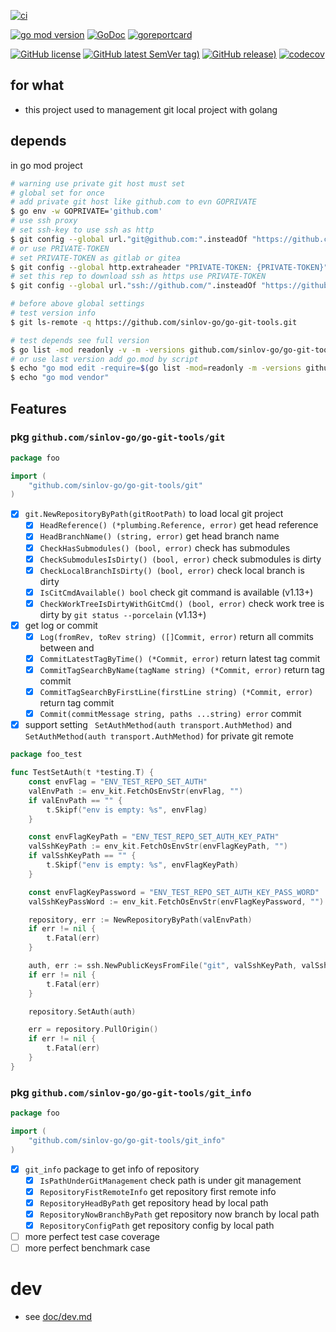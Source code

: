 [![ci](https://github.com/sinlov-go/go-git-tools/actions/workflows/ci.yml/badge.svg)](https://github.com/sinlov-go/go-git-tools/actions/workflows/ci.yml)

[![go mod version](https://img.shields.io/github/go-mod/go-version/sinlov-go/go-git-tools?label=go.mod)](https://github.com/sinlov-go/go-git-tools)
[![GoDoc](https://godoc.org/github.com/sinlov-go/go-git-tools?status.png)](https://godoc.org/github.com/sinlov-go/go-git-tools)
[![goreportcard](https://goreportcard.com/badge/github.com/sinlov-go/go-git-tools)](https://goreportcard.com/report/github.com/sinlov-go/go-git-tools)

[![GitHub license](https://img.shields.io/github/license/sinlov-go/go-git-tools)](https://github.com/sinlov-go/go-git-tools)
[![GitHub latest SemVer tag)](https://img.shields.io/github/v/tag/sinlov-go/go-git-tools)](https://github.com/sinlov-go/go-git-tools/tags)
[![GitHub release)](https://img.shields.io/github/v/release/sinlov-go/go-git-tools)](https://github.com/sinlov-go/go-git-tools/releases)
[![codecov](https://codecov.io/gh/sinlov-go/go-git-tools/branch/main/graph/badge.svg)](https://codecov.io/gh/sinlov-go/go-git-tools)

## for what

- this project used to management git local project with golang

## depends

in go mod project

```bash
# warning use private git host must set
# global set for once
# add private git host like github.com to evn GOPRIVATE
$ go env -w GOPRIVATE='github.com'
# use ssh proxy
# set ssh-key to use ssh as http
$ git config --global url."git@github.com:".insteadOf "https://github.com/"
# or use PRIVATE-TOKEN
# set PRIVATE-TOKEN as gitlab or gitea
$ git config --global http.extraheader "PRIVATE-TOKEN: {PRIVATE-TOKEN}"
# set this rep to download ssh as https use PRIVATE-TOKEN
$ git config --global url."ssh://github.com/".insteadOf "https://github.com/"

# before above global settings
# test version info
$ git ls-remote -q https://github.com/sinlov-go/go-git-tools.git

# test depends see full version
$ go list -mod readonly -v -m -versions github.com/sinlov-go/go-git-tools
# or use last version add go.mod by script
$ echo "go mod edit -require=$(go list -mod=readonly -m -versions github.com/sinlov-go/go-git-tools | awk '{print $1 "@" $NF}')"
$ echo "go mod vendor"
```

## Features

### pkg `github.com/sinlov-go/go-git-tools/git`

```go
package foo

import (
	"github.com/sinlov-go/go-git-tools/git"
)
```

- [x] `git.NewRepositoryByPath(gitRootPath)` to load local git project
    - [x] `HeadReference() (*plumbing.Reference, error)`  get head reference
    - [x] `HeadBranchName() (string, error)` get head branch name
    - [x] `CheckHasSubmodules() (bool, error)` check has submodules
    - [x] `CheckSubmodulesIsDirty() (bool, error)` check submodules is dirty
    - [x] `CheckLocalBranchIsDirty() (bool, error)` check local branch is dirty
    - [x] `IsCitCmdAvailable() bool` check git command is available (v1.13+)
    - [x] `CheckWorkTreeIsDirtyWithGitCmd() (bool, error)` check work tree is dirty by `git status --porcelain` (v1.13+)
- [x] get log or commit
    - [x] `Log(fromRev, toRev string) ([]Commit, error)` return all commits between <from revision> and <to revision>
    - [x] `CommitLatestTagByTime() (*Commit, error)` return latest tag commit
    - [x] `CommitTagSearchByName(tagName string) (*Commit, error)` return tag commit
    - [x] `CommitTagSearchByFirstLine(firstLine string) (*Commit, error)` return tag commit
    - [x] `Commit(commitMessage string, paths ...string) error` commit

- [x] support setting ` SetAuthMethod(auth transport.AuthMethod)` and `SetAuthMethod(auth transport.AuthMethod)` for
  private git remote

```go
package foo_test

func TestSetAuth(t *testing.T) {
	const envFlag = "ENV_TEST_REPO_SET_AUTH"
	valEnvPath := env_kit.FetchOsEnvStr(envFlag, "")
	if valEnvPath == "" {
		t.Skipf("env is empty: %s", envFlag)
	}

	const envFlagKeyPath = "ENV_TEST_REPO_SET_AUTH_KEY_PATH"
	valSshKeyPath := env_kit.FetchOsEnvStr(envFlagKeyPath, "")
	if valSshKeyPath == "" {
		t.Skipf("env is empty: %s", envFlagKeyPath)
	}

	const envFlagKeyPassword = "ENV_TEST_REPO_SET_AUTH_KEY_PASS_WORD"
	valSshKeyPassWord := env_kit.FetchOsEnvStr(envFlagKeyPassword, "")

	repository, err := NewRepositoryByPath(valEnvPath)
	if err != nil {
		t.Fatal(err)
	}

	auth, err := ssh.NewPublicKeysFromFile("git", valSshKeyPath, valSshKeyPassWord)
	if err != nil {
		t.Fatal(err)
	}

	repository.SetAuth(auth)

	err = repository.PullOrigin()
	if err != nil {
		t.Fatal(err)
	}
}
```

### pkg `github.com/sinlov-go/go-git-tools/git_info`

```go
package foo

import (
	"github.com/sinlov-go/go-git-tools/git_info"
)
```

- [x] `git_info` package to get info of repository
    - [x] `IsPathUnderGitManagement` check path is under git management
    - [x] `RepositoryFistRemoteInfo` get repository first remote info
    - [x] `RepositoryHeadByPath` get repository head by local path
    - [x] `RepositoryNowBranchByPath` get repository now branch by local path
    - [x] `RepositoryConfigPath` get repository config by local path

- [ ] more perfect test case coverage
- [ ] more perfect benchmark case

# dev

- see [doc/dev.md](doc/dev.md)